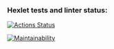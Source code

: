 ### Hexlet tests and linter status:
[![Actions Status](https://github.com/dima-petrosyan/frontend-project-lvl1/workflows/hexlet-check/badge.svg)](https://github.com/dima-petrosyan/frontend-project-lvl1/actions)

[![Maintainability](https://api.codeclimate.com/v1/badges/43765fa9185dbc2c3bb4/maintainability)](https://codeclimate.com/github/dima-petrosyan/frontend-project-lvl1/maintainability)
